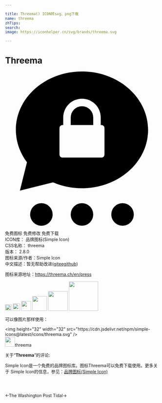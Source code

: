 ```yaml
---

title: Threema() ICON转svg、png下载
name: threema
zhTips: 
search: 
image: https://iconhelper.cn/svg/brands/threema.svg

---
```


# Threema  <small style="font-size: 60%;font-weight: 100"></small>

<div id="svg" class="svg-wrap">
<svg role="img" viewBox="0 0 24 24" xmlns="http://www.w3.org/2000/svg"><title>Threema icon</title><path d="M13.755 22.243a1.756 1.756 0 11-3.512.002 1.756 1.756 0 013.512-.002zm-6.335 0a1.756 1.756 0 11-3.513.002 1.756 1.756 0 013.513-.002zm12.671 0a1.756 1.756 0 11-3.512.002 1.756 1.756 0 013.512-.002zM7.477 17.248l-5.171 1.293 1.105-4.42c-1.094-1.442-1.733-3.175-1.733-5.039C1.678 4.066 6.3 0 12 0c5.7 0 10.322 4.066 10.322 9.082 0 5.016-4.622 9.083-10.322 9.083a11.45 11.45 0 01-4.523-.917zm1.595-8.92h-.115a.47.47 0 00-.47.471v4.126c0 .26.21.471.47.471h6.086c.26 0 .47-.21.47-.47V8.798a.47.47 0 00-.47-.47h-.115v-1.17a2.927 2.927 0 00-2.93-2.924A2.926 2.926 0 009.073 7.16zm4.685 0h-3.514V7.16a1.756 1.756 0 013.514 0v1.17Z"/></svg>
</div>
<detail full-name='threema'></detail>

<div class="detail-page">
<p>
<span><span class="badge-success badge">免费图标</span> <span class="badge-success badge">免费修改</span>  <span class="badge-success badge">免费下载</span> </span>
<br/>
<span>
ICON库：
<span class="badge-secondary badge">品牌图标(Simple Icon)</span> 
</span>
<br/>
<span>
CSS名称：
<span class="badge-secondary badge">threema</span> 
</span>

<br/>
<span>
版本：
<span class="badge-secondary badge">2.8.0</span> 
</span>
<br/>
<span>图标来源/作者：<span class="badge-light badge">Simple Icon</span></span> 
<br/>
<span class="zh-detail">中文描述：暂无<span class="help-link"><span>帮助改进</span>(<a href="https://gitee.com/liuwave/icon-helper/edit/master/json/brands/threema.json" target="_blank" rel="noopener noreferrer">gitee</a><a href="https://github.com/liuwave/icon-helper/edit/master/json/brands/threema.json" target="_blank" rel="noopener noreferrer">github</a></span>)</span><br/>
</p>
</div><div class="description description alert alert-light"><p>图标来源地址：<a href="https://threema.ch/en/press" target="_blank" rel="noopener noreferrer">https://threema.ch/en/press</a></p></div>
<div class="alert alert-dark">
<img height="21" width="21" src="https://cdn.jsdelivr.net/npm/simple-icons@latest/icons/threema.svg" />
<img height="24" width="24" src="https://cdn.jsdelivr.net/npm/simple-icons@latest/icons/threema.svg" />
<img height="32" width="32" src="https://cdn.jsdelivr.net/npm/simple-icons@latest/icons/threema.svg" />
<img height="48" width="48" src="https://cdn.jsdelivr.net/npm/simple-icons@latest/icons/threema.svg" />
<img height="64" width="64" src="https://cdn.jsdelivr.net/npm/simple-icons@latest/icons/threema.svg" />
<img height="96" width="96" src="https://cdn.jsdelivr.net/npm/simple-icons@latest/icons/threema.svg" />

</div>
<div>
  <p>可以像图片那样使用：    
  </p>
  <div class="alert alert-primary" style="font-size: 14px">
    &lt;img height="32" width="32" src="https://cdn.jsdelivr.net/npm/simple-icons@latest/icons/threema.svg" /&gt;
    <copy-btn content='<img height="32" width="32" src="https://cdn.jsdelivr.net/npm/simple-icons@latest/icons/threema.svg" />'></copy-btn>
  </div>
  <div class="alert alert-secondary">
    <img height="32" width="32" src="https://cdn.jsdelivr.net/npm/simple-icons@latest/icons/threema.svg" />threema
    <copy-btn content="threema" btn-title="复制图标名称"></copy-btn>
  </div>
</div>
<div class="icon-detail__container">
<p>关于“<b>Threema</b>”的评论:</p>
</div>
<Vssue title="关于“Threema”的评论" />
<div><p>Simple Icon是一个免费的品牌图标库。图标Threema可以免费下载使用。更多关于  Simple Icon的信息，参见：<a target="_blank" href="https://iconhelper.cn/brands.html">品牌图标(Simple Icon)</a>
</p></div>


<div style="padding:2rem 0 " class="page-nav"><p class="inner"><span class="prev">←<router-link to="/icon/the-washington-post.html">The Washington Post</router-link></span> <span class="next"><router-link to="/icon/tidal.html">Tidal</router-link>→</span></p></div>

